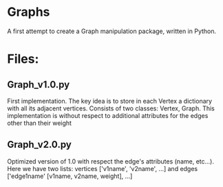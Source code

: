 # Graphs
A first attempt to create a Graph manipulation package, written in Python.

<h1>Files:</h1>

Graph_v1.0.py
-------------
First implementation. The key idea is to store in each Vertex a dictionary with all its adjacent vertices.
Consists of two classes: Vertex, Graph. This implementation is without respect to additional attributes for
the edges other than their weight

Graph_v2.0.py
-------------
Optimized version of 1.0 with respect the edge's attributes (name, etc...). Here we have two lists:
vertices ['v1name', 'v2name', ...] and edges ['edge1name' [v1name, v2name, weight], ...]
